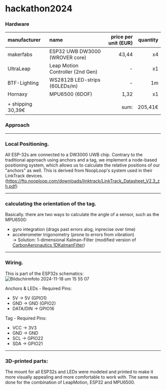 # hackathon2024



### Hardware

|manufacturer       |name                            |price per unit (EUR)|quantity |
|:---               |:---                            |---:                |---:     |    
|makerfabs          |ESP32 UWB DW3000 (WROVER core)  | 43,44              | x4      |
|UltraLeap          |Leap Motion Controller (2nd Gen)| -                  | x1      |
|BTF-Lighting       |WS2812B LED-strips (60LEDs/m)   | -                  | 1m      |
|Hornaxy            |MPU6500 (6DOF)                  | 1,32               | x1      |
|                   |                                |                    |         |
|+ shipping 30,39€  |                                | sum:               | 205,41€ |


### Approach

---
### Local Positioning.
All ESP-32s are connected to a DW3000 UWB chip.
Contrary to the traditional approach using anchors and a tag, we implement a node-based positioning system, which allows us to calculate the relative positions of our "anchors" as well.
This is derived from NoopLoop's system used in their LinkTrack devices. (https://ftp.nooploop.com/downloads/linktrack/LinkTrack_Datasheet_V2.3_zh.pdf)


---
### calculating the orientation of the tag.
Basically. there are two ways to calculate the angle of a sensor, such as the MPU6500:
- gyro integration (drags past errors alog, inprecise over time)
- accelerometer trigonometry (prone to errors from vibration) </br>
-> Solution: 1-dimensional Kalman-Filter (modified version of [CarbonAeronautics 1DKalmanFilter](https://github.com/CarbonAeronautics/Part-XV-1DKalmanFilter))

---
### Wiring.
This is part of the ESP32s schematics:
![Bildschirmfoto 2024-11-18 um 15 55 07](https://github.com/user-attachments/assets/890285f7-860c-481b-9470-6e1148bf145d)

Anchors & LEDs - Required Pins:
- 5V -> 5V (GPIO1)
- GND -> GND (GPIO2)
- DATA/DIN -> GPIO16 

Tag - Required Pins:
- VCC -> 3V3
- GND -> GND
- SCL -> GPIO22
- SDA -> GPIO21

---
### 3D-printed parts:
The mount for all ESP32s and LEDs were modeled and printed to make it more visually appealing and more comfortable to work with.
The same was done for the combination of LeapMotion, ESP32 and MPU6500.
